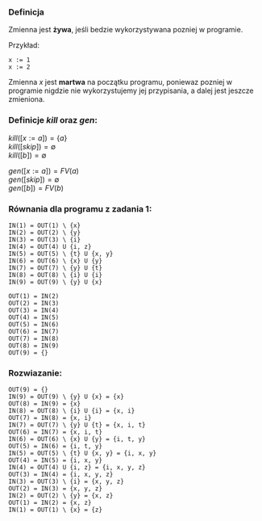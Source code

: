### Definicja

Zmienna jest **żywa**, jeśli bedzie wykorzystywana pozniej w programie.

Przykład:
```
x := 1
x := 2
```

Zmienna $x$ jest **martwa** na początku programu,
poniewaz pozniej w programie nigdzie nie wykorzystujemy jej przypisania,
a dalej jest jeszcze zmieniona.

### Definicje $kill$ oraz $gen$:

$kill([x := a]) = \{a\}$ \
$kill([skip]) = \emptyset$ \
$kill([b]) = \emptyset$

$gen([x := a]) = FV(a)$ \
$gen([skip]) = \emptyset$ \
$gen([b]) = FV(b)$

### Równania dla programu z zadania 1:

```
IN(1) = OUT(1) \ {x}
IN(2) = OUT(2) \ {y}
IN(3) = OUT(3) \ {i}
IN(4) = OUT(4) U {i, z}
IN(5) = OUT(5) \ {t} U {x, y}
IN(6) = OUT(6) \ {x} U {y}
IN(7) = OUT(7) \ {y} U {t}
IN(8) = OUT(8) \ {i} U {i}
IN(9) = OUT(9) \ {y} U {x}

OUT(1) = IN(2)
OUT(2) = IN(3)
OUT(3) = IN(4)
OUT(4) = IN(5)
OUT(5) = IN(6)
OUT(6) = IN(7)
OUT(7) = IN(8)
OUT(8) = IN(9)
OUT(9) = {}
```

### Rozwiazanie:

```
OUT(9) = {}
IN(9) = OUT(9) \ {y} U {x} = {x}
OUT(8) = IN(9) = {x}
IN(8) = OUT(8) \ {i} U {i} = {x, i}
OUT(7) = IN(8) = {x, i}
IN(7) = OUT(7) \ {y} U {t} = {x, i, t}
OUT(6) = IN(7) = {x, i, t}
IN(6) = OUT(6) \ {x} U {y} = {i, t, y}
OUT(5) = IN(6) = {i, t, y}
IN(5) = OUT(5) \ {t} U {x, y} = {i, x, y}
OUT(4) = IN(5) = {i, x, y}
IN(4) = OUT(4) U {i, z} = {i, x, y, z}
OUT(3) = IN(4) = {i, x, y, z}
IN(3) = OUT(3) \ {i} = {x, y, z}
OUT(2) = IN(3) = {x, y, z}
IN(2) = OUT(2) \ {y} = {x, z}
OUT(1) = IN(2) = {x, z}
IN(1) = OUT(1) \ {x} = {z}
```